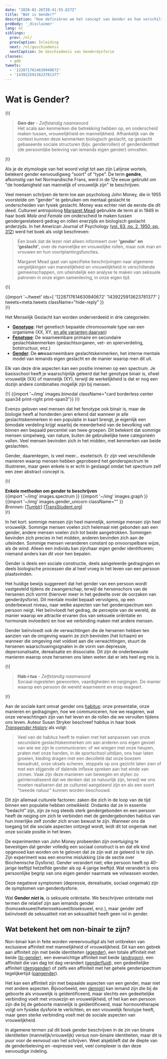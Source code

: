 ```yaml
---
date: "2020-01-26T20:41:55.827Z"
title: "Wat is Gender?"
description: "Hoe definiëren we het concept van Gender en hoe verschilt het van Geslacht?"
preBody: '_disclaimer'
lang: nl
siblings:
  prev: /nl/
  prevCaption: Inleiding
  next: /nl/geschiedenis
  nextCaption: De Geschiedenis van Genderdysforie
classes:
  - gdb
tweets:
  - '1228717614630940672'
  - '1439225913623781377'
---
```


# Wat is Gender?

{!{
<div class="gutter">
  <blockquote>
    <strong>Gen·der</strong> - <em>Zelfstandig naamwoord</em><br>
    Het scala aan kenmerken die betrekking hebben op, en onderscheid maken tussen, vrouwelijkheid en mannelijkheid. Afhankelijk van de context kunnen deze kenmerken biologisch geslacht, op geslacht gebaseerde sociale structuren (bijv. genderrollen) of genderidentiteit (de persoonlijke beleving van iemands eigen gender) omvatten.
  </blockquote>
</div>
}!}

Als je de etymologie van het woord volgt tot aan zijn Latijnse wortels, betekent gender eenvoudigweg "soort" of "type". De term **gendre**, afkomstig van het Normandische Frans, werd in de 12e eeuw gebruikt om "de hoedanigheid van mannelijk of vrouwelijk zijn" te beschrijven.

Veel mensen schrijven de term toe aan psycholoog John Money, die in 1955 voorstelde om "gender" te gebruiken om mentaal geslacht te onderscheiden van fysiek geslacht. Money was echter niet de eerste die dit deed. Cultureel antropoloog [Margaret Mead](https://nl.wikipedia.org/wiki/Margaret_Mead) gebruikte de term al in 1949 in haar boek *Male and Female* om onderscheid te maken tussen gendergerelateerd gedrag en rollen enerzijds en biologisch geslacht anderzijds. In het American Journal of Psychology ([vol. 63, no. 2, 1950, pp. 312](https://www.jstor.org/stable/1418948)) werd het boek als volgt beschreven:

> Een boek dat de lezer niet alleen informeert over **'gender' en 'geslacht'**, over de mannelijke en vrouwelijke rollen, maar ook man en vrouwen en hun voortplantingsfuncties.
>
> Margaret Mead gaat van specifieke beschrijvingen naar algemene vergelijkingen van mannelijkheid en vrouwelijkheid in verschillende gemeenschappen, om uiteindelijk een analyse te maken van seksuele patronen in onze eigen samenleving, in onze eigen tijd.

{!{
<div class="gutter">
  {{import '~/tweet' ids=[
    '1228717614630940672'
    '1439225913623781377'
  ] tweets=meta.tweets className="hide-reply" }}
</div>
}!}

Het Menselijk Geslacht kan worden onderverdeeld in drie categorieën:

- **[Genotype](https://nl.wikipedia.org/wiki/Genotype)**: Het genetisch bepaalde chromosomale type van een organisme (XX, XY, [en alle varianten daarvan](https://twitter.com/sciencevet2/status/1035250518870900737?lang=en))
- **[Fenotype](https://nl.wikipedia.org/wiki/Fenotype)**: De waarneembare primaire en secundaire geslachtskenmerken (geslachtsorganen, vet- en spierverdeling, botstructuur, enz.)
- **[Gender](https://nl.wikipedia.org/wiki/Gender_(sekse))**: De **on**waarneembare geslachtskenmerken, het interne mentale model van iemands eigen geslacht en de manier waarop men dit uit.

Elk van deze drie aspecten kan een positie innemen op een spectrum. Je basisschool heeft je waarschijnlijk geleerd dat het genotype binair is, ofwel vrouwelijk (XX) of mannelijk (XY), terwijl de werkelijkheid is dat er nog een dozijn andere combinaties mogelijk zijn bij mensen.

{!{ {{import '~/img' images.bimodal className="card borderless center span34 print-right print-span3"}} }!}

Evenzo geloven veel mensen dat het fenotype ook binair is, maar de biologie heeft al honderden jaren erkend dat wanneer je alle geslachtskenmerken in een populatie in kaart brengt, je eigenlijk een bimodale verdeling krijgt waarbij de meerderheid van de bevolking valt binnen een bepaald percentiel van twee groepen. Dit betekent dat sommige mensen simpelweg, van nature, buiten de gebruikelijke twee categorieën vallen. Veel mensen bevinden zich in het midden, met kenmerken van beide geslachten.

Gender, daarentegen, is veel meer... esoterisch. Er zijn veel verschillende manieren waarop mensen hebben geprobeerd het genderspectrum te illustreren, maar geen enkele is er echt in geslaagd omdat het spectrum zelf een zeer abstract concept is.

{!{
<div class="">
  <div class="card">
    <div class="card-header"><strong>Enkele methoden om gender te beschrijven</strong></div>
    <div class="card-body flex flex-row">
      {{import '~/img' images.spectrum }}
      {{import '~/img' images.graph }}
      {{import '~/img' images.gender_unicorn className="" }}
    </div>
    <div class="card-body">
      <em>Bronnen:</em>
      [<a href="https://bahamutzero.tumblr.com/post/56838411871/gender-a-visual-guide-when-most-people-think-of">Tumblr</a>] <!-- Broken link! -->
      [<a href="http://www.transstudent.org/gender">TransStudent.org</a>]
    </div>
  </div>
</div>
}!}

In het kort: sommige mensen zijn heel mannelijk, sommige mensen zijn heel vrouwelijk. Sommige mensen voelen zich helemaal niet gebonden aan een gender, andere mensen voelen zich tot beide aangetrokken. Sommigen bevinden zich precies in het midden, anderen bevinden zich aan de uiteinden. Sommige mensen veranderen constant op onvoorspelbare wijze, als de wind. Alleen een individu kan zijn/haar eigen gender identificeren; niemand anders kan dit voor hen bepalen.

Gender is deels een sociale constructie, deels aangeleerde gedragingen en deels biologische processen die al heel vroeg in het leven van een persoon plaatsvinden.

Het huidige bewijs suggereert dat het gender van een persoon wordt vastgesteld tijdens de zwangerschap, terwijl de hersenschors van de hersenen zich vormt (hierover meer in het gedeelte over de oorzaken van genderdysforie). Dit mentale model bepaalt vervolgens, op een onderbewust niveau, naar welke aspecten van het genderspectrum een persoon neigt. Het beïnvloedt het gedrag, de perceptie van de wereld, de manier waarop we attractie ervaren (los van seksuele oriëntatie en hormonale invloeden) en hoe we verbinding maken met andere mensen.

Gender beïnvloedt ook de verwachtingen die de hersenen hebben ten aanzien van de omgeving waarin ze zich bevinden (het lichaam) en wanneer die omgeving niet voldoet aan die verwachtingen, stuurt de hersenen waarschuwingsignalen in de vorm van depressie, depersonalisatie, derealisatie en dissociatie. Dit zijn de onderbewuste manieren waarop onze hersenen ons laten weten dat er iets heel erg mis is.

{!{
<div class="gutter"><blockquote>
  <strong>Hab·i·tus</strong> - <em>Zelfstandig naamwoord</em><br>
  Sociaal ingesleten gewoonten, vaardigheden en neigingen. De manier waarop een persoon de wereld waarneemt en erop reageert.
</blockquote></div>
}!}

Aan de sociale kant omvat gender ons [habitus](https://en.wikipedia.org/wiki/Habitus_(sociology)): onze presentatie, onze manieren en gedragingen, hoe we communiceren, hoe we reageren, wat onze verwachtingen zijn van het leven en de rollen die we vervullen tijdens ons leven. Auteur Susan Stryker beschreef habitus in haar boek *[Transgender History](https://www.amazon.com/Transgender-History-second-Todays-Revolution/dp/158005689X)* als volgt:

> Veel van de habitus heeft te maken met het aanpassen van onze secundaire geslachtskenmerken om aan anderen ons eigen gevoel van wie we zijn te communiceren: of we wiegen met onze heupen, praten met onze handen, in de sportschool uitdijen, ons haar laten groeien, kleding dragen met een decolleté dat onze boezem benadrukt, onze oksels scheren, stoppels op ons gezicht laten zien of met een stijgende of dalende inflexie spreken aan het einde van zinnen. Vaak zijn deze manieren van bewegen en stylen zo geïnternaliseerd dat we denken dat ze natuurlijk zijn, terwijl we ons moeten realiseren dat ze cultureel aangeleerd zijn en als een soort "tweede natuur" kunnen worden beschouwd.

Dit zijn allemaal culturele factoren: zaken die zich in de loop van de tijd binnen een populatie hebben ontwikkeld. Ondanks dat ze in essentie "bedacht" zijn, zijn ze nog steeds sterk gendergebonden en een persoon heeft de neiging om zich te verbinden met de gendergebonden habitus van hun innerlijke zelf zonder zich ervan bewust te zijn. Wanneer ons de toegang tot die sociale aspecten ontzegd wordt, leidt dit tot ongemak met onze sociale positie in het leven.

De experimenten van John Money probeerden zijn overtuiging te bevestigen dat gender volledig een sociaal construct is en dat elk kind opgevoed kan worden om te geloven dat ze zijn wat ze geleerd is te zijn. Zijn experiment was een enorme mislukking (zie de sectie over Biochemische Dysforie). Gender verandert niet; elke persoon heeft op 40-jarige leeftijd hetzelfde gender als op 4-jarige leeftijd. Wat verandert is ons persoonlijke begrip van ons eigen gender naarmate we volwassen worden.

Deze negatieve symptomen (depressie, derealisatie, sociaal ongemak) zijn de symptomen van genderdysforie.

Wat **Gender *niet* is**, is seksuele oriëntatie. We beschrijven oriëntatie met termen die relatief zijn aan iemands gender (homoseksueel/heteroseksueel/biseksueel, enz.), maar gender zelf beïnvloedt de seksualiteit niet en seksualiteit heeft geen rol in gender.

## Wat betekent het om non-binair te zijn?

Non-binair kan in feite worden vereenvoudigd als het ontbreken van exclusieve affiniteit met mannelijkheid of vrouwelijkheid. Dit kan een gebrek aan affiniteit zijn met beide identiteiten ([agender](https://gender.wikia.org/wiki/Agender)), een totale affiniteit met beide ([bi-gender](https://gender.wikia.org/wiki/Bigender)), een evenwichtige affiniteit met beide ([androgyn](https://gender.fandom.com/wiki/Androgyne)), een affiniteit die van dag tot dag verandert ([genderfluid](https://gender.wikia.org/wiki/Genderfluid)), een gedeeltelijke affiniteit ([demigender](https://gender.wikia.org/wiki/Demigender)) of zelfs een affiniteit met het gehele genderspectrum tegelijkertijd ([pangender](https://gender.wikia.org/wiki/Pangender)).

Het kan een affiniteit zijn met bepaalde aspecten van een gender, maar niet met andere aspecten. Bijvoorbeeld, een [demigirl](https://gender.wikia.org/wiki/Demigirl) kan iemand zijn die bij de geboorte als vrouwelijk is geïdentificeerd, maar slechts een gedeeltelijke verbinding voelt met vrouwzijn en vrouwelijkheid, of het kan een persoon zijn die bij de geboorte mannelijk is geïdentificeerd, maar hormoontherapie volgt om fysieke dysforie te verlichten, en een vrouwelijk fenotype heeft, maar geen sterke verbinding voelt met de sociale aspecten van vrouwelijkheid.

In algemene termen zal dit boek gender beschrijven in de zin van binaire identiteiten (mannelijk/vrouwelijk) versus non-binaire identiteiten, maar dit is puur voor de eenvoud van het schrijven. Weet alsjeblieft dat de diepte van de genderbeleving en -expressie veel, veel complexer is dan deze eenvoudige indeling.

